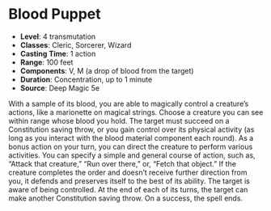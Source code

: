 # Blood Puppet

- **Level**: 4 transmutation
- **Classes**: Cleric, Sorcerer, Wizard
- **Casting Time**: 1 action
- **Range**: 100 feet
- **Components**: V, M (a drop of blood from the target)
- **Duration**: Concentration, up to 1 minute
- **Source**: Deep Magic 5e

With a sample of its blood, you are able to magically control a creature’s actions, like a marionette on magical strings. Choose a creature you can see within range whose blood you hold. The target must succeed on a Constitution saving throw, or you gain control over its physical activity (as long as you interact with the blood material component each round). As a bonus action on your turn, you can direct the creature to perform various activities. You can specify a simple and general course of action, such as, “Attack that creature,” “Run over there,” or, “Fetch that object.” If the creature completes the order and doesn’t receive further direction from you, it defends and preserves itself to the best of its ability. The target is aware of being controlled. At the end of each of its turns, the target can make another Constitution saving throw. On a success, the spell ends.

